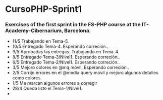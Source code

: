 # CursoPHP-Sprint1
### Exercises of the first sprint in the FS-PHP course at the IT-Academy-Cibernarium, Barcelona.

- 11/5 Trabajando en Tema-5.
- 10/5 Entregado Tema-4. Esperando correción..
- 9/5 Aprobadas las entregas. Trabajando en Tema-4
- 8/5 Entregado Tema-3/Nivel1. Esperando correción..
- 6/5 Entregado Tema-2/Nivel1. Esperando correción..
- 3/5 Mejoro colores en @mq móvil. Esperando correción..
- 2/5 Corrijo errores en el @media query móvil y mejoro algunos detalles como colores. 
- 1/5 Me marcan algunos errores a corregir
- 28/4 Queda listo el Tema-1/Nivel1. 
- 

